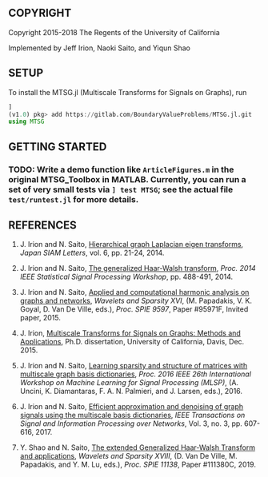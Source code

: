 ## COPYRIGHT

Copyright 2015-2018 The Regents of the University of California

Implemented by Jeff Irion, Naoki Saito, and Yiqun Shao


## SETUP

To install the MTSG.jl (Multiscale Transforms for Signals on Graphs), run
```julia
]
(v1.0) pkg> add https://gitlab.com/BoundaryValueProblems/MTSG.jl.git
using MTSG
```

## GETTING STARTED

### TODO: Write a demo function like `ArticleFigures.m` in the original MTSG_Toolbox in MATLAB. Currently, you can run a set of very small tests via ```] test MTSG```; see the actual file ```test/runtest.jl``` for more details.

## REFERENCES

1. J. Irion and N. Saito, [Hierarchical graph Laplacian eigen transforms](http://doi.org/10.14495/jsiaml.6.21), *Japan SIAM Letters*, vol. 6, pp. 21-24, 2014.

2. J. Irion and N. Saito, [The generalized Haar-Walsh transform](http://dx.doi.org/10.1109/SSP.2014.6884678), *Proc. 2014 IEEE Statistical Signal Processing Workshop*, pp. 488-491, 2014.

3. J. Irion and N. Saito, [Applied and computational harmonic analysis on 
graphs and networks](http://dx.doi.org/10.1117/12.2186921), *Wavelets and Sparsity XVI*, (M. Papadakis, V. K. Goyal, D. Van De Ville, eds.), *Proc. SPIE 9597*, Paper #95971F, Invited paper, 2015.

4. J. Irion, [Multiscale Transforms for Signals on Graphs: Methods and Applications](https://jefflirion.github.io/publications_and_presentations/irion_dissertation.pdf), Ph.D. dissertation, University of California, Davis, Dec. 2015.

5. J. Irion and N. Saito, [Learning sparsity and structure of matrices with multiscale graph basis dictionaries](http://dx.doi.org/10.1109/MLSP.2016.7738892), *Proc. 2016 IEEE 26th International Workshop on Machine Learning for Signal Processing (MLSP)*, (A. Uncini, K. Diamantaras, F. A. N. Palmieri, and J. Larsen, eds.), 2016.

6. J. Irion and N. Saito, [Efficient approximation and denoising of graph signals using the multiscale basis dictionaries](http://dx.doi.org/10.1109/TSIPN.2016.2632039), *IEEE Transactions on Signal and Information Processing over Networks*, Vol. 3, no. 3, pp. 607-616, 2017.

7. Y. Shao and N. Saito, [The extended Generalized Haar-Walsh Transform and applications](https://www.math.ucdavis.edu/~saito/publications/saito_eghwt.pdf), *Wavelets and Sparsity XVIII*, (D. Van De Ville, M. Papadakis, and Y. M. Lu, eds.), *Proc. SPIE 11138*, Paper #111380C, 2019.
